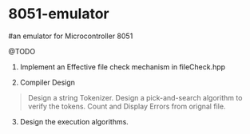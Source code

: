 # 8051-emulator
#an emulator for Microcontroller 8051


@TODO
1) Implement an Effective file check mechanism in fileCheck.hpp

2) Compiler Design
  > Design a string Tokenizer.
  > Design a pick-and-search algorithm to verify the tokens.
  > Count and Display Errors from orignal file.
  
3) Design the execution algorithms.
